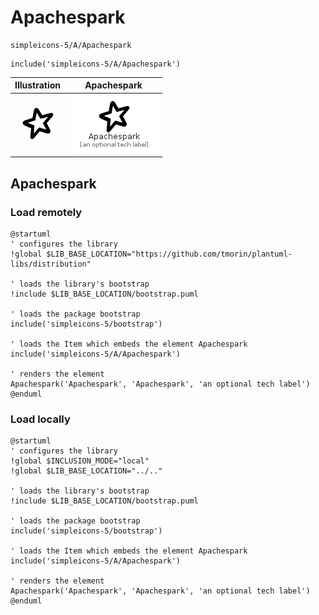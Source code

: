 # Apachespark


```text
simpleicons-5/A/Apachespark
```

```text
include('simpleicons-5/A/Apachespark')
```



| Illustration | Apachespark |
| :---: | :---: |
| ![illustration for Illustration](../../simpleicons-5/A/Apachespark.png) | ![illustration for Apachespark](../../simpleicons-5/A/Apachespark.Local.png) |




## Apachespark

### Load remotely
```plantuml
@startuml
' configures the library
!global $LIB_BASE_LOCATION="https://github.com/tmorin/plantuml-libs/distribution"

' loads the library's bootstrap
!include $LIB_BASE_LOCATION/bootstrap.puml

' loads the package bootstrap
include('simpleicons-5/bootstrap')

' loads the Item which embeds the element Apachespark
include('simpleicons-5/A/Apachespark')

' renders the element
Apachespark('Apachespark', 'Apachespark', 'an optional tech label')
@enduml
```

### Load locally
```plantuml
@startuml
' configures the library
!global $INCLUSION_MODE="local"
!global $LIB_BASE_LOCATION="../.."

' loads the library's bootstrap
!include $LIB_BASE_LOCATION/bootstrap.puml

' loads the package bootstrap
include('simpleicons-5/bootstrap')

' loads the Item which embeds the element Apachespark
include('simpleicons-5/A/Apachespark')

' renders the element
Apachespark('Apachespark', 'Apachespark', 'an optional tech label')
@enduml
```

